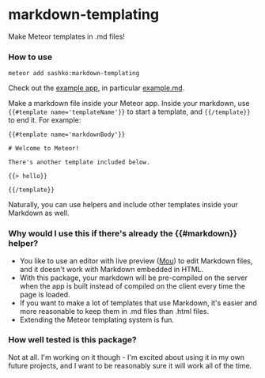 markdown-templating
===================

Make Meteor templates in .md files!

### How to use

`meteor add sashko:markdown-templating`

Check out the [example app](https://github.com/stubailo/meteor-markdown-templating/tree/master/example), in particular [example.md](https://github.com/stubailo/meteor-markdown-templating/blob/master/example/example.md).

Make a markdown file inside your Meteor app. Inside your markdown, use `{{#template name='templateName'}}` to start a template, and `{{/template}}` to end it. For example:

```
{{#template name='markdownBody'}}

# Welcome to Meteor!

There's another template included below.

{{> hello}}

{{/template}}
```

Naturally, you can use helpers and include other templates inside your Markdown as well.

### Why would I use this if there's already the {{#markdown}} helper?

- You like to use an editor with live preview ([Mou](http://mouapp.com/)) to edit Markdown files, and it doesn't work with Markdown embedded in HTML.
- With this package, your markdown will be pre-compiled on the server when the app is built instead of compiled on the client every time the page is loaded.
- If you want to make a lot of templates that use Markdown, it's easier and more reasonable to keep them in .md files than .html files.
- Extending the Meteor templating system is fun.

### How well tested is this package?

Not at all. I'm working on it though - I'm excited about using it in my own future projects, and I want to be reasonably sure it will work all of the time.
